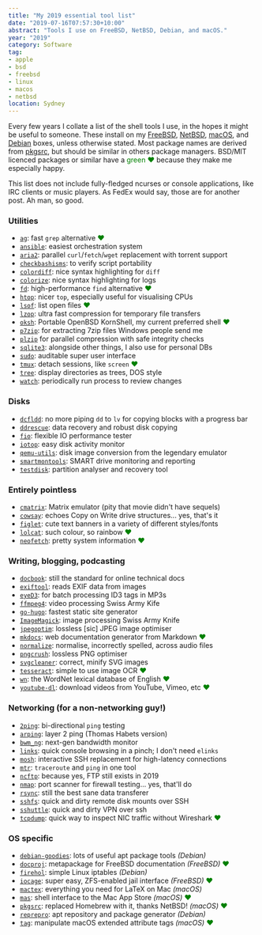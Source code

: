 ```yaml
---
title: "My 2019 essential tool list"
date: "2019-07-16T07:57:30+10:00"
abstract: "Tools I use on FreeBSD, NetBSD, Debian, and macOS."
year: "2019"
category: Software
tag:
- apple
- bsd
- freebsd
- linux
- macos
- netbsd
location: Sydney
---
```

Every few years I collate a list of the shell tools I use, in the hopes it might be useful to someone. These install on my [FreeBSD], [NetBSD], [macOS], and [Debian] boxes, unless otherwise stated. Most package names are derived from [pkgsrc], but should be similar in others package managers. BSD/MIT licenced packages or similar have a <span style="color:green">green ♥</span> because they make me especially happy.

This list does not include fully-fledged ncurses or console applications, like IRC clients or music players. As FedEx would say, those are for another post. Ah man, so good.

[FreeBSD]: https://www.freebsd.org/
[NetBSD]: https://www.netbsd.org/
[macOS]: https://www.apple.com/macos/
[Debian]: https://www.debian.org/
[pkgsrc]: https://pkgsrc.se/


### Utilities
* [`ag`](https://geoff.greer.fm/ag/): fast `grep` alternative <span style="color:green">️♥</span>
* [`ansible`](https://www.ansible.com/): easiest orchestration system <!-- GPL -->
* [`aria2`](https://aria2.github.io/): parallel `curl`/`fetch`/`wget` replacement with torrent support <!-- GPL -->
* [`checkbashisms`](https://sourceforge.net/projects/checkbaskisms/): to verify script portability <!-- GPL -->
* [`colordiff`](https://www.colordiff.org/): nice syntax highlighting for `diff` <!-- GPL -->
* [`colorize`](https://github.com/raszi/colorize): nice syntax highlighting for logs
* [`fd`](https://github.com/sharkdp/fd): high-performance `find` alternative <span style="color:green">️♥</span>
* [`htop`](https://hisham.hm/htop/): nicer `top`, especially useful for visualising CPUs <!-- GPL -->
* [`lsof`](https://people.freebsd.org/~abe/): list open files <span style="color:green">️♥</span>
* [`lzop`](https://www.lzop.org/): ultra fast compression for temporary file transfers
* [`oksh`](https://github.com/ibara/oksh): Portable OpenBSD KornShell, my current preferred shell <span style="color:green">️♥</span>
* [`p7zip`](https://p7zip.sourceforge.net/): for extracting 7zip files Windows people send me <!-- LGPL -->
* [`plzip`](https://www.nongnu.org/lzip/plzip.html) for parallel compression with safe integrity checks <!-- GPL -->
* [`sqlite3`](https://sqlite.org): alongside other things, I also use for personal DBs
* [`sudo`](https://www.sudo.ws/): auditable super user interface
* [`tmux`](https://github.com/tmux/tmux/wiki): detach sessions, like `screen` <span style="color:green">️♥</span>
* [`tree`](http://mama.indstate.edu/users/ice/tree/): display directories as trees, DOS style <!-- GPL -->
* [`watch`](https://gitlab.com/procps-ng/procps/): periodically run process to review changes <!-- GPL -->

### Disks
* [`dcfldd`](http://dcfldd.sourceforge.net/): no more piping `dd` to `lv` for copying blocks with a progress bar <!-- GPL -->
* [`ddrescue`](https://www.gnu.org/software/ddrescue/): data recovery and robust disk copying <!-- GPL -->
* [`fio`](https://linux.die.net/man/1/fio): flexible IO performance tester <!-- GPL -->
* [`iotop`](http://guichaz.free.fr/iotop/): easy disk activity monitor <!-- GPL -->
* [`qemu-utils`](https://www.qemu.org/download/): disk image conversion from the legendary emulator <!-- GPL -->
* [`smartmontools`](https://www.smartmontools.org/): SMART drive monitoring and reporting <!-- GPL -->
* [`testdisk`](https://www.cgsecurity.org/wiki/TestDisk): partition analyser and recovery tool <!-- GPL -->

### Entirely pointless
* [`cmatrix`](https://www.asty.org/cmatrix/): Matrix emulator (pity that movie didn't have sequels) <!--GPL -->
* [`cowsay`](https://web.archive.org/web/20071026043648/http://www.nog.net/~tony/warez/cowsay.shtml): echoes Copy on Write drive structures... yes, that's it
* [`figlet`](http://www.figlet.org/): cute text banners in a variety of different styles/fonts
* [`lolcat`](https://github.com/busyloop/lolcat): such colour, so rainbow <span style="color:green">️♥</span>
* [`neofetch`](https://github.com/dylanaraps/neofetch): pretty system information <span style="color:green">️♥</span>

### Writing, blogging, podcasting
* [`docbook`](https://docbook.org/): still the standard for online technical docs
* [`exiftool`](https://sno.phy.queensu.ca/~phil/exiftool/): reads EXIF data from images 
* [`eyeD3`](https://pypi.org/project/eyeD3/): for batch processing ID3 tags in MP3s
* [`ffmpeg4`](https://ffmpeg.org/): video processing Swiss Army Kife
* [`go-hugo`](https://gohugo.io/): fastest static site generator 
* [`ImageMagick`](https://www.imagemagick.org/): image processing Swiss Army Knife
* [`jpegoptim`](https://github.com/tjko/jpegoptim): lossless [sic] JPEG image optimiser
* [`mkdocs`](https://www.mkdocs.org/): web documentation generator from Markdown <span style="color:green">️♥</span>
* [`normalize`](https://www.nongnu.org/normalize): normalise, incorrectly spelled, across audio files
* [`pngcrush`](https://pmt.sourceforge.io/pngcrush): lossless PNG optimiser
* [`svgcleaner`](https://github.com/RazrFalcon/SVGCleaner): correct, minify SVG images
* [`tesseract`](https://github.com/tesseract-ocr/tesseract): simple to use image OCR <span style="color:green">️♥</span>
* [`wn`](https://wordnet.princeton.edu/): the WordNet lexical database of English <span style="color:green">️♥</span>
* [`youtube-dl`](https://youtube-dl.org/): download videos from YouTube, Vimeo, etc <span style="color:green">️♥</span>

### Networking (for a non-networking guy!)
* [`2ping`](https://www.finnie.org/software/2ping/): bi-directional `ping` testing
* [`arping`](https://github.com/ThomasHabets/arping): layer 2 ping (Thomas Habets version)
* [`bwm_ng`](https://github.com/vgropp/bwm-ng): next-gen bandwidth monitor
* [`links`](http://links.twibright.com): quick console browsing in a pinch; I don't need `elinks`
* [`mosh`](https://mosh.org/): interactive SSH replacement for high-latency connections
* [`mtr`](https://www.bitwizard.nl/mtr/): `traceroute` and `ping` in one tool
* [`ncftp`](http://www.ncftpd.com/ncftp/): because yes, FTP still exists in 2019
* [`nmap`](https://nmap.org/): port scanner for firewall testing... yes, that'll do
* [`rsync`](https://rsync.samba.org): still the best sane data transferer
* [`sshfs`](https://github.com/libfuse/sshfs): quick and dirty remote disk mounts over SSH
* [`sshuttle`](https://github.com/sshuttle/sshuttle): quick and dirty VPN over ssh
* [`tcpdump`](https://www.tcpdump.org/): quick way to inspect NIC traffic without Wireshark <span style="color:green">️♥</span>

### OS specific
* [`debian-goodies`](https://packages.debian.org/stretch/debian-goodies): lots of useful apt package tools *(Debian)*
* [`docproj`](https://www.freshports.org/textproc/docproj): metapackage for FreeBSD documentation *(FreeBSD)* <span style="color:green">️♥</span>
* [`firehol`](https://github.com/ktsaou/firehol): simple Linux iptables *(Debian)*
* [`iocage`](https://iocage.io): super easy, ZFS-enabled jail interface  *(FreeBSD)* <span style="color:green">️♥</span>
* [`mactex`](https://www.tug.org/mactex/): everything you need for LaTeX on Mac *(macOS)*
* [`mas`](https://github.com/mas-cli/mas): shell interface to the Mac App Store *(macOS)* <span style="color:green">️♥</span>
* [`pkgsrc`](http://pkgsrc.se): replaced Homebrew with it, thanks NetBSD! *(macOS)* <span style="color:green">️♥</span>
* [`reprepro`](https://wiki.debian.org/DebianRepository/SetupWithReprepro): apt repository and package generator *(Debian)*
* [`tag`](https://github.com/jdberry/tag/): manipulate macOS extended attribute tags *(macOS)* <span style="color:green">️♥</span>

